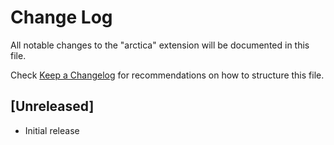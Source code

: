 # Change Log

All notable changes to the "arctica" extension will be documented in this file.

Check [Keep a Changelog](http://keepachangelog.com/) for recommendations on how to structure this file.

## [Unreleased]

- Initial release
